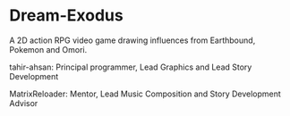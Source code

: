 # Dream-Exodus
A 2D action RPG video game drawing influences from Earthbound, Pokemon and Omori.

tahir-ahsan: Principal programmer, Lead Graphics and Lead Story Development

MatrixReloader: Mentor, Lead Music Composition and Story Development Advisor
